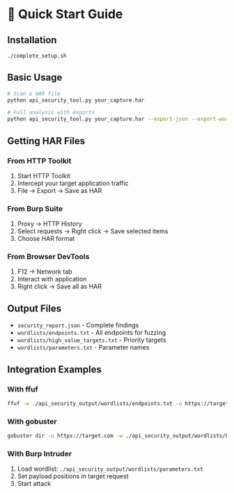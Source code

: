# 🚀 Quick Start Guide

## Installation
```bash
./complete_setup.sh
```

## Basic Usage
```bash
# Scan a HAR file
python api_security_tool.py your_capture.har

# Full analysis with exports
python api_security_tool.py your_capture.har --export-json --export-wordlists
```

## Getting HAR Files

### From HTTP Toolkit
1. Start HTTP Toolkit
2. Intercept your target application traffic
3. File → Export → Save as HAR

### From Burp Suite
1. Proxy → HTTP History
2. Select requests → Right click → Save selected items
3. Choose HAR format

### From Browser DevTools
1. F12 → Network tab
2. Interact with application
3. Right click → Save all as HAR

## Output Files
- `security_report.json` - Complete findings
- `wordlists/endpoints.txt` - All endpoints for fuzzing
- `wordlists/high_value_targets.txt` - Priority targets
- `wordlists/parameters.txt` - Parameter names

## Integration Examples

### With ffuf
```bash
ffuf -w ./api_security_output/wordlists/endpoints.txt -u https://target.com/FUZZ
```

### With gobuster
```bash
gobuster dir -u https://target.com -w ./api_security_output/wordlists/high_value_targets.txt
```

### With Burp Intruder
1. Load wordlist: `./api_security_output/wordlists/parameters.txt`
2. Set payload positions in target request
3. Start attack
